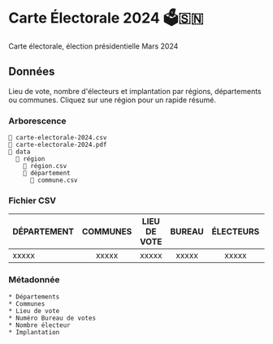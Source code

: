 # Carte Électorale 2024 🗳️🇸🇳

Carte électorale, élection présidentielle Mars 2024

## Données

Lieu de vote, nombre d'électeurs et implantation par régions, départements ou communes. Cliquez sur une région pour un rapide résumé.

### Arborescence

```
📗 carte-electorale-2024.csv
📗 carte-electorale-2024.pdf
📁 data
  📁 région
    📄 région.csv
    📁 département
      📄 commune.csv
```

### Fichier CSV

| DÉPARTEMENT | COMMUNES | LIEU DE VOTE | BUREAU | ÉLECTEURS | IMPLANTATION |
| ----------- | :------: | :----------: | :----: | :-------: | :----------: |
| xxxxx       |  xxxxx   |    xxxxx     | xxxxx  |   xxxxx   |    xxxxx     |

### Métadonnée

```
* Départements
* Communes
* Lieu de vote
* Numéro Bureau de votes
* Nombre électeur
* Implantation
```
